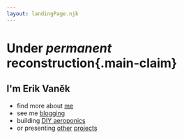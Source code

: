```yaml
---
layout: landingPage.njk
---
```


<!-- - [hey!](/me)
- [I like to grow plants](/aero)
- [do web things](/development)
- [might blog](/blog)
- [and](/commin-up)
- [more](/things-to-build)
- [stuff](/links) -->

# Under _permanent_ reconstruction{.main-claim}

## I'm Erik Vaněk
- find more about [me](/me)
- see me [blogging](/blog)
- building [DIY aeroponics](/aero)
- or presenting [other](/disri) [projects](/trychtyr)